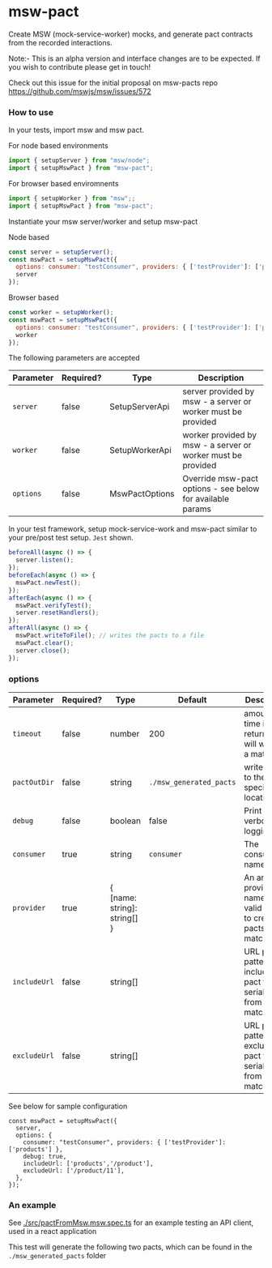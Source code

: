 # msw-pact

Create MSW (mock-service-worker) mocks, and generate pact contracts from the recorded interactions.

Note:- This is an alpha version and interface changes are to be expected. If you wish to contribute please get in touch!

Check out this issue for the initial proposal on msw-pacts repo https://github.com/mswjs/msw/issues/572

### How to use

In your tests, import msw and msw pact.

For node based environments

```js
import { setupServer } from "msw/node";
import { setupMswPact } from "msw-pact";
```

For browser based enviromnents

```js
import { setupWorker } from "msw";;
import { setupMswPact } from "msw-pact";
```


Instantiate your msw server/worker and setup msw-pact

Node based

```js
const server = setupServer();
const mswPact = setupMswPact({
  options: consumer: "testConsumer", providers: { ['testProvider']: ['products'] },
  server
});
```

Browser based

```js
const worker = setupWorker();
const mswPact = setupMswPact({
  options: consumer: "testConsumer", providers: { ['testProvider']: ['products'] },
  worker
});
```


The following parameters are accepted

| Parameter | Required? | Type           | Description                                                  |
| --------- | --------- | -------------- | ------------------------------------------------------------ |
| `server`  | false     | SetupServerApi | server provided by msw - a server or worker must be provided |
| `worker`  | false     | SetupWorkerApi | worker provided by msw - a server or worker must be provided |
| `options` | false     | MswPactOptions | Override msw-pact options - see below for available params   |

In your test framework, setup mock-service-work and msw-pact similar to your pre/post test setup. `Jest` shown.

```js
beforeAll(async () => {
  server.listen();
});
beforeEach(async () => {
  mswPact.newTest();
});
afterEach(async () => {
  mswPact.verifyTest();
  server.resetHandlers();
});
afterAll(async () => {
  mswPact.writeToFile(); // writes the pacts to a file
  mswPact.clear();
  server.close();
});
```

### options

| Parameter      | Required? | Type    | Default                 | Description                                              |
| -------------- | --------- | ------- | ----------------------- | -------------------------------------------------------- |
| `timeout`      | false     | number  | 200                     | amount of time in ms, returnPact() will wait for a match |
| `pactOutDir`   | false     | string  | `./msw_generated_pacts` | write pacts to the specified location                    |
| `debug`        | false     | boolean | false                   | Print verbose logging                                    |
| `consumer` | true     | string  | `consumer`              | The consumer name                                        |
| `provider` | true     | { [name: string]: string[] }  |              | An array of provider names, and valid paths to create pacts from matches                                        |
| `includeUrl` | false     | string[]  |             | URL path patterns to include in pact file serialisation, from msw matches                                      |
| `excludeUrl` | false     | string[]  |              | URL path patterns to exclude in pact file serialisation, from msw matches                                    |

See below for sample configuration

```
const mswPact = setupMswPact({
  server,
  options: {
    consumer: "testConsumer", providers: { ['testProvider']: ['products'] },
    debug: true,
    includeUrl: ['products','/product'],
    excludeUrl: ['/product/11'],
  },
});

```

### An example

See [./src/pactFromMsw.msw.spec.ts](./src/pactFromMsw.msw.spec.ts) for an example testing an API client, used in a react application

This test will generate the following two pacts, which can be found in the `./msw_generated_pacts` folder
